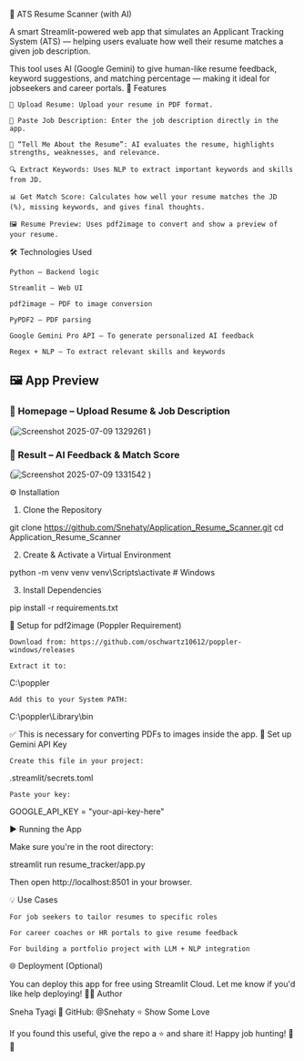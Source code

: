 📄 ATS Resume Scanner (with AI)

A smart Streamlit-powered web app that simulates an Applicant Tracking System (ATS) — helping users evaluate how well their resume matches a given job description.

This tool uses AI (Google Gemini) to give human-like resume feedback, keyword suggestions, and matching percentage — making it ideal for jobseekers and career portals.
🚀 Features

    📄 Upload Resume: Upload your resume in PDF format.

    📝 Paste Job Description: Enter the job description directly in the app.

    🧠 “Tell Me About the Resume”: AI evaluates the resume, highlights strengths, weaknesses, and relevance.

    🔍 Extract Keywords: Uses NLP to extract important keywords and skills from JD.

    📊 Get Match Score: Calculates how well your resume matches the JD (%), missing keywords, and gives final thoughts.

    🖼 Resume Preview: Uses pdf2image to convert and show a preview of your resume.

🛠️ Technologies Used

    Python – Backend logic

    Streamlit – Web UI

    pdf2image – PDF to image conversion

    PyPDF2 – PDF parsing

    Google Gemini Pro API – To generate personalized AI feedback

    Regex + NLP – To extract relevant skills and keywords

## 🖼️ App Preview

### 🔹 Homepage – Upload Resume & Job Description

(![Screenshot 2025-07-09 1329261](https://github.com/user-attachments/assets/e764d65a-d6a5-43a2-9c97-e6afebb1cec8)
)

### 🔹 Result – AI Feedback & Match Score

(![Screenshot 2025-07-09 1331542](https://github.com/user-attachments/assets/43f5b3a6-e95a-4164-864f-10aca0c4ba31)
)

    

⚙️ Installation
1. Clone the Repository

git clone https://github.com/Snehaty/Application_Resume_Scanner.git
cd Application_Resume_Scanner

2. Create & Activate a Virtual Environment

python -m venv venv
venv\Scripts\activate   # Windows

3. Install Dependencies

pip install -r requirements.txt

🔧 Setup for pdf2image (Poppler Requirement)

    Download from: https://github.com/oschwartz10612/poppler-windows/releases

    Extract it to:

C:\poppler

    Add this to your System PATH:

C:\poppler\Library\bin

✅ This is necessary for converting PDFs to images inside the app.
🔐 Set up Gemini API Key

    Create this file in your project:

.streamlit/secrets.toml

    Paste your key:

GOOGLE_API_KEY = "your-api-key-here"

▶️ Running the App

Make sure you're in the root directory:

streamlit run resume_tracker/app.py

Then open http://localhost:8501 in your browser.


💡 Use Cases

    For job seekers to tailor resumes to specific roles

    For career coaches or HR portals to give resume feedback

    For building a portfolio project with LLM + NLP integration

🌐 Deployment (Optional)

You can deploy this app for free using Streamlit Cloud.
Let me know if you'd like help deploying!
👩‍💻 Author

Sneha Tyagi
🔗 GitHub: @Snehaty
⭐️ Show Some Love

If you found this useful, give the repo a ⭐️ and share it!
Happy job hunting! 🚀💼
